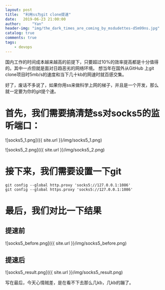 ```yaml
---
layout: post
title:  "利用ss为git clone提速"
date:   2019-06-23 21:00:00
author:     "Yan"
header-img: "img/the_dark_times_are_coming_by_msdudettes-d5m99ns.jpg"
catalog: true
comments: true
tags:
    - devops
---
```


国内工作的时间成本越来越高的前提下，只要超过10%的效率提高都是十分值得的。其中一点但就是面对日趋恶劣的网络环境。
想当年在国外从GitHub 上git clone项目时5mb/s的速度和当下几十kb的网速时就百感交集。

好了，废话不多说了，如果你用ss来做科学上网的梯子，并且是一个开发，那么就一定要为你的git提个速。

# 首先，我们需要搞清楚ss对socks5的监听端口：

![socks5_1.png]({{ site.url }}/img/socks5_1.png)

![socks5_2.png]({{ site.url }}/img/socks5_2.png)

# 接下来，我们需要设置一下git

```
git config --global http.proxy 'socks5://127.0.0.1:1086'
git config --global https.proxy 'socks5://127.0.0.1:1086'
```


# 最后，我们对比一下结果

## 提速前

![socks5_before.png]({{ site.url }}/img/socks5_before.png)

## 提速后

![socks5_result.png]({{ site.url }}/img/socks5_result.png)


写在最后，今天心情贼差，是在看不下去那么几kb，几kb的蹦了。

